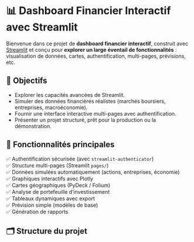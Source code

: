 # 📊 Dashboard Financier Interactif avec Streamlit

Bienvenue dans ce projet de **dashboard financier interactif**, construit avec [Streamlit](https://streamlit.io/) et conçu pour **explorer un large éventail de fonctionnalités** : visualisation de données, cartes, authentification, multi-pages, prévisions, etc.

## 🚀 Objectifs

- Explorer les capacités avancées de Streamlit.
- Simuler des données financières réalistes (marchés boursiers, entreprises, macroéconomie).
- Fournir une interface interactive multi-pages avec authentification.
- Présenter un projet structuré, prêt pour la production ou la démonstration.

## 🧱 Fonctionnalités principales

✅ Authentification sécurisée (avec `streamlit-authenticator`)  
✅ Structure multi-pages (Streamlit `pages/`)  
✅ Données simulées automatiquement (actions, entreprises, économie)  
✅ Graphiques interactifs avec Plotly  
✅ Cartes géographiques (PyDeck / Folium)  
✅ Analyse de portefeuille d’investissement  
✅ Tableaux dynamiques avec export  
✅ Prévision simple (modèles de base)  
✅ Génération de rapports

## 🗂️ Structure du projet

